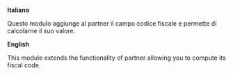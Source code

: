**Italiano**

Questo modulo aggiunge al partner il campo codice fiscale e permette di
calcolarne il suo valore.

**English**

This module extends the functionality of partner allowing you to compute
its fiscal code.
